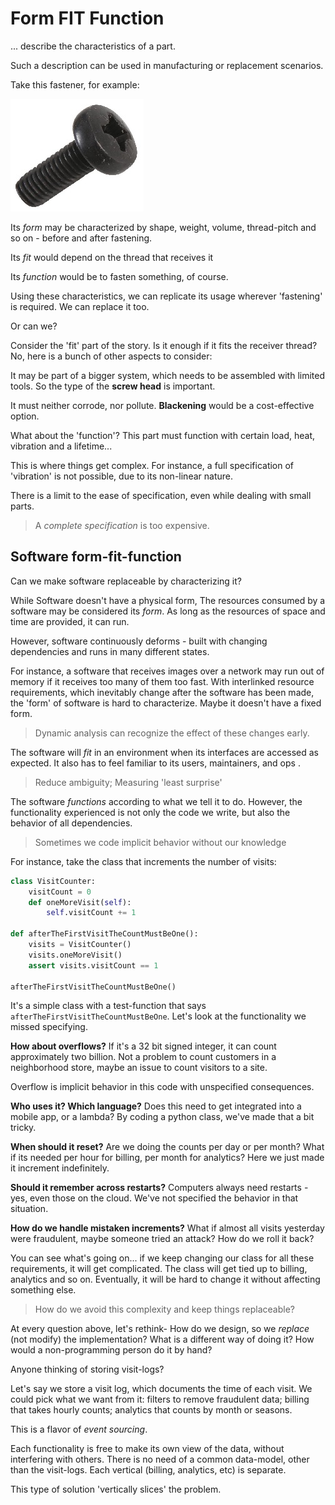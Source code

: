 # Form FIT Function

... describe the characteristics of a part.

Such a description can be used in manufacturing or replacement scenarios.

Take this fastener, for example:

![fastener](images/blackenedscrew.jpg "fastener")

Its _form_ may be characterized by
shape, weight, volume, thread-pitch and so on - before and after fastening.

Its _fit_ would depend on the thread that receives it

Its _function_ would be to fasten something, of course.

Using these characteristics, we can replicate its usage wherever
'fastening' is required.
We can replace it too.

Or can we?

Consider the 'fit' part of the story.
Is it enough if it fits the receiver thread?
No, here is a bunch of other aspects to consider:

It may be part of a bigger system,
which needs to be assembled with limited tools.
So the type of the **screw head** is important.

It must neither corrode, nor pollute.
**Blackening** would be a cost-effective option.

What about the 'function'?
This part must function with certain load, heat, vibration and a lifetime...

This is where things get complex.
For instance, a full specification of 'vibration' is not possible,
due to its non-linear nature.

There is a limit to the ease of specification,
even while dealing with small parts.

> A _complete specification_ is too expensive.

## Software form-fit-function

Can we make software replaceable by characterizing it?

While Software doesn't have a physical form,
The resources consumed by a software may be considered its _form_.
As long as the resources of space and time are provided,
it can run.

However, software continuously deforms -
built with changing dependencies and runs in many different states.

For instance, a software that receives images over a network
may run out of memory if it receives too many of them too fast.
With interlinked resource requirements, which inevitably change
after the software has been made,
the 'form' of software is hard to characterize.
Maybe it doesn't have a fixed form.

> Dynamic analysis can recognize the effect of these changes early.

The software will _fit_ in an environment when
its interfaces are accessed as expected.
It also has to feel familiar to its users, maintainers, and ops .

> Reduce ambiguity; Measuring 'least surprise'

The software _functions_ according to what we tell it to do.
However, the functionality experienced is not only the code we write,
but also the behavior of all dependencies.

> Sometimes we code implicit behavior without our knowledge

For instance, take the class that increments the number of visits:

```python
class VisitCounter:
    visitCount = 0
    def oneMoreVisit(self):
        self.visitCount += 1

def afterTheFirstVisitTheCountMustBeOne():
    visits = VisitCounter()
    visits.oneMoreVisit()
    assert visits.visitCount == 1

afterTheFirstVisitTheCountMustBeOne()
```

It's a simple class with a test-function
that says `afterTheFirstVisitTheCountMustBeOne`.
Let's look at the functionality we missed specifying.

**How about overflows?**
If it's a 32 bit signed integer, it can count approximately two billion.
Not a problem to count customers in a neighborhood store,
maybe an issue to count visitors to a site.

Overflow is implicit behavior in this code with unspecified consequences.

**Who uses it? Which language?**
Does this need to get integrated into a mobile app, or a lambda?
By coding a python class, we've made that a bit tricky.

**When should it reset?**
Are we doing the counts per day or per month?
What if its needed per hour for billing, per month for analytics?
Here we just made it increment indefinitely.

**Should it remember across restarts?**
Computers always need restarts - yes, even those on the cloud.
We've not specified the behavior in that situation.

**How do we handle mistaken increments?**
What if almost all visits yesterday were fraudulent, maybe someone
tried an attack? How do we roll it back?

You can see what's going on... if we keep changing our class
for all these requirements, it will get complicated.
The class will get tied up to billing, analytics and so on.
Eventually, it will be hard to change it
without affecting something else.

> How do we avoid this complexity and keep things replaceable?

At every question above, let's rethink-
How do we design, so we _replace_ (not modify) the implementation?
What is a different way of doing it?
How would a non-programming person do it by hand?

Anyone thinking of storing visit-logs?

Let's say we store a visit log, which documents the time of each visit.
We could pick what we want from it: filters to remove fraudulent data;
billing that takes hourly counts; analytics that counts by month or seasons.

This is a flavor of _event sourcing_.

Each functionality is free to make its own view of the data,
without interfering with others.
There is no need of a common data-model, other than the visit-logs.
Each vertical (billing, analytics, etc) is separate.

This type of solution 'vertically slices' the problem.
